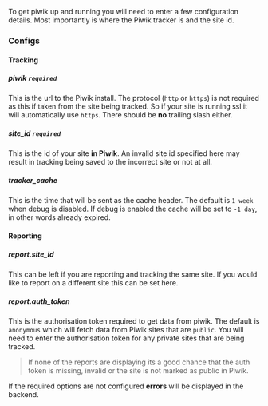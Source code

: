 To get piwik up and running you will need to enter a few configuration details. Most importantly is where the Piwik tracker is and the site id.

### Configs

#### Tracking

##### piwik `required`

This is the url to the Piwik install. The protocol (`http` or `https`) is not required as this if taken from the site being tracked. So if your site is running ssl it will automatically use `https`. There should be **no** trailing slash either.

##### site\_id `required`

This is the id of your site **in Piwik**. An invalid site id specified here may result in tracking being saved to the incorrect site or not at all.

##### tracker\_cache

This is the time that will be sent as the cache header. The default is `1 week` when debug is disabled. If debug is enabled the cache will be set to `-1 day`, in other words already expired.

#### Reporting

##### report.site\_id

This can be left if you are reporting and tracking the same site. If you would like to report on a different site this can be set here.

##### report.auth\_token

This is the authorisation token required to get data from piwik. The default is `anonymous` which will fetch data from Piwik sites that are `public`. You will need to enter the authorisation token for any private sites that are being tracked.

> If none of the reports are displaying its a good chance that the auth token is missing, invalid or the site is not marked as public in Piwik.

If the required options are not configured **errors** will be displayed in the backend.
